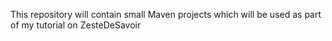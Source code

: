 This repository will contain small Maven projects which will be used as part of my tutorial on ZesteDeSavoir